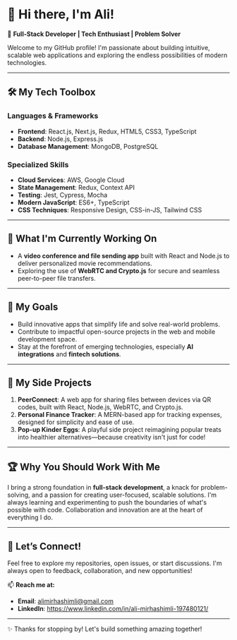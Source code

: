 # 👋 Hi there, I'm Ali!  
🌟 **Full-Stack Developer | Tech Enthusiast | Problem Solver**  

Welcome to my GitHub profile! I'm passionate about building intuitive, scalable web applications and exploring the endless possibilities of modern technologies.  

---

## 🛠️ **My Tech Toolbox**  
### **Languages & Frameworks**  
- **Frontend**: React.js, Next.js, Redux, HTML5, CSS3, TypeScript  
- **Backend**: Node.js, Express.js  
- **Database Management**: MongoDB, PostgreSQL  

### **Specialized Skills**  
- **Cloud Services**: AWS, Google Cloud
- **State Management**: Redux, Context API  
- **Testing**: Jest, Cypress, Mocha  
- **Modern JavaScript**: ES6+, TypeScript  
- **CSS Techniques**: Responsive Design, CSS-in-JS, Tailwind CSS 

---

## 🌱 **What I'm Currently Working On**  
- A **video conference and file sending app** built with React and Node.js to deliver personalized movie recommendations.  
- Exploring the use of **WebRTC and Crypto.js** for secure and seamless peer-to-peer file transfers.  

---

## 🎯 **My Goals**  
- Build innovative apps that simplify life and solve real-world problems.  
- Contribute to impactful open-source projects in the web and mobile development space.  
- Stay at the forefront of emerging technologies, especially **AI integrations** and **fintech solutions**.  

---

## 🚀 **My Side Projects**  
1. **PeerConnect**: A web app for sharing files between devices via QR codes, built with React, Node.js, WebRTC, and Crypto.js.  
2. **Personal Finance Tracker**: A MERN-based app for tracking expenses, designed for simplicity and ease of use.  
3. **Pop-up Kinder Eggs**: A playful side project reimagining popular treats into healthier alternatives—because creativity isn't just for code!  

---

## 🏆 **Why You Should Work With Me**  
I bring a strong foundation in **full-stack development**, a knack for problem-solving, and a passion for creating user-focused, scalable solutions. I'm always learning and experimenting to push the boundaries of what's possible with code. Collaboration and innovation are at the heart of everything I do.  

---

## 🤝 **Let’s Connect!**  
Feel free to explore my repositories, open issues, or start discussions. I'm always open to feedback, collaboration, and new opportunities!  

📫 **Reach me at:**  
- **Email**: alimirhashimli@gmail.com 
- **LinkedIn**: https://www.linkedin.com/in/ali-mirhashimli-197480121/ 

---

✨ Thanks for stopping by! Let's build something amazing together!  
